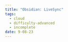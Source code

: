 ```yaml
---
title: "Obsidian: LiveSync"
tags:
  - cloud
  - difficulty-advanced
  - incomplete
date: 9-08-23
---
```

